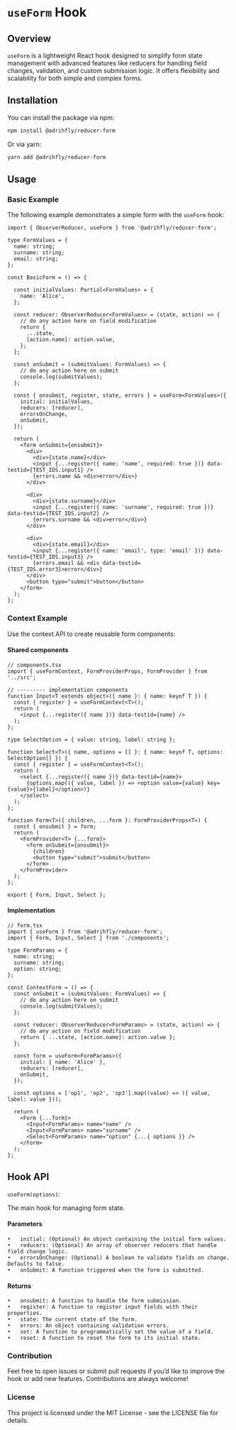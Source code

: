 # `useForm` Hook

## Overview

`useForm` is a lightweight React hook designed to simplify form state management with advanced features like reducers for handling field changes, validation, and custom submission logic. It offers flexibility and scalability for both simple and complex forms. 


## Installation

You can install the package via npm:

```bash
npm install @adrihfly/reducer-form
```

Or via yarn:

```bash
yarn add @adrihfly/reducer-form
```

## Usage

### Basic Example

The following example demonstrates a simple form with the `useForm` hook:
```tsx
import { ObserverReducer, useForm } from '@adrihfly/reducer-form';

type FormValues = {
  name: string;
  surname: string;
  email: string;
};

const BasicForm = () => {

  const initialValues: Partial<FormValues> = {
    name: 'Alice',
  };

  const reducer: ObserverReducer<FormValues> = (state, action) => {
    // do any action here on field modification
    return {
      ...state,
      [action.name]: action.value,
    };
  };

  const onSubmit = (submitValues: FormValues) => {
    // do any action here on submit
    console.log(submitValues);
  };

  const { onsubmit, register, state, errors } = useForm<FormValues>({
    initial: initialValues,
    reducers: [reducer],
    errorsOnChange,
    onSubmit,
  });

  return (
    <form onSubmit={onsubmit}>
      <div>
        <div>{state.name}</div>
        <input {...register({ name: 'name', required: true })} data-testid={TEST_IDS.input1} />
        {errors.name && <div>error</div>}
      </div>

      <div>
        <div>{state.surname}</div>
        <input {...register({ name: 'surname', required: true })} data-testid={TEST_IDS.input2} />
        {errors.surname && <div>error</div>}
      </div>

      <div>
        <div>{state.email}</div>
        <input {...register({ name: 'email', type: 'email' })} data-testid={TEST_IDS.input3} />
        {errors.email && <div data-testid={TEST_IDS.error3}>error</div>}
      </div>
      <button type="submit">button</button>
    </form>
  );
};
```

### Context Example

Use the context API to create reusable form components:

#### Shared components
```tsx
// components.tsx
import { useFormContext, FormProviderProps, FormProvider } from '../src';

// --------- implementation components
function Input<T extends object>({ name }: { name: keyof T }) {
  const { register } = useFormContext<T>();
  return (
    <input {...register({ name })} data-testid={name} />
  );
};

type SelectOption = { value: string, label: string };

function Select<T>({ name, options = [] }: { name: keyof T, options: SelectOption[] }) {
  const { register } = useFormContext<T>();
  return (
    <select {...register({ name })} data-testid={name}>
      {options.map(({ value, label }) => <option value={value} key={value}>{label}</option>)}
    </select>
  );
};

function Form<T>({ children, ...form }: FormProviderProps<T>) {
  const { onsubmit } = form;
  return (
    <FormProvider<T> {...form}>
      <form onSubmit={onsubmit}>
        {children}
        <button type="submit">submit</button>
      </form>
    </FormProvider>
  );
};

export { Form, Input, Select };
```

#### Implementation
```tsx
// form.tsx
import { useForm } from '@adrihfly/reducer-form';
import { Form, Input, Select } from './components';

type FormParams = {
  name: string;
  surname: string;
  option: string;
};

const ContextForm = () => {
  const onSubmit = (submitValues: FormValues) => {
    // do any action here on submit
    console.log(submitValues);
  };

  const reducer: ObserverReducer<FormParams> = (state, action) => {
    // do any action on field modification
    return { ...state, [action.name]: action.value };
  };

  const form = useForm<FormParams>({
    initial: { name: 'Alice' },
    reducers: [reducer],
    onSubmit,
  });

  const options = ['op1', 'op2', 'op3'].map((value) => ({ value, label: value }));

  return (
    <Form {...form}>
      <Input<FormParams> name="name" />
      <Input<FormParams> name="surname" />
      <Select<FormParams> name="option" {...{ options }} />
    </Form>
  );
};
```

## Hook API

`useForm(options)`:

The main hook for managing form state.

#### Parameters

	•	initial: (Optional) An object containing the initial form values.
	•	reducers: (Optional) An array of observer reducers that handle field change logic.
	•	errorsOnChange: (Optional) A boolean to validate fields on change. Defaults to false.
	•	onSubmit: A function triggered when the form is submitted.

#### Returns

	•	onsubmit: A function to handle the form submission.
	•	register: A function to register input fields with their properties.
	•	state: The current state of the form.
	•	errors: An object containing validation errors.
	•	set: A function to programmatically set the value of a field.
	•	reset: A function to reset the form to its initial state.


### Contribution

Feel free to open issues or submit pull requests if you’d like to improve the hook or add new features. Contributions are always welcome!


### License

This project is licensed under the MIT License - see the LICENSE file for details.
